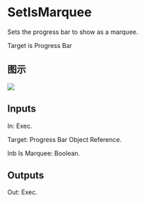 # SetIsMarquee

Sets the progress bar to show as a marquee.

Target is Progress Bar

## 图示

![]($-20221218-20305077.png)

## Inputs

In: Exec.

Target: Progress Bar Object Reference.

Inb Is Marquee: Boolean.  

## Outputs

Out: Exec.

